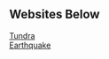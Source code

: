 ## Websites Below
<a href="tundra/tundra.html">Tundra</a>
<br>
<a href="earthquake/earthquake.html">Earthquake</a>
